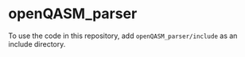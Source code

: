 # openQASM_parser
To use the code in this repository, add `openQASM_parser/include` as an include directory.

